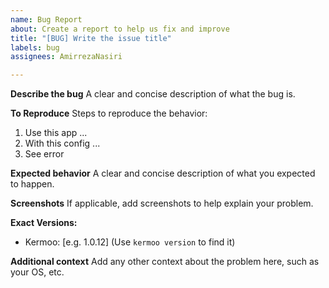 ```yaml
---
name: Bug Report
about: Create a report to help us fix and improve
title: "[BUG] Write the issue title"
labels: bug
assignees: AmirrezaNasiri

---
```


**Describe the bug**
A clear and concise description of what the bug is.

**To Reproduce**
Steps to reproduce the behavior:
1. Use this app ...
2. With this config ...
3. See error

**Expected behavior**
A clear and concise description of what you expected to happen.

**Screenshots**
If applicable, add screenshots to help explain your problem.

**Exact Versions:**
 - Kermoo: [e.g. 1.0.12] (Use `kermoo version` to find it)

**Additional context**
Add any other context about the problem here, such as your OS, etc.
